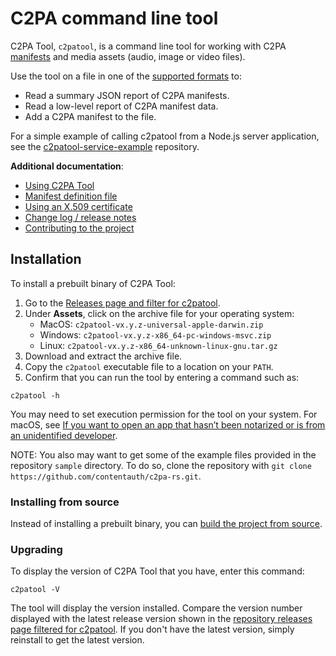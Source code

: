# C2PA command line tool

C2PA Tool, `c2patool`, is a command line tool for working with C2PA [manifests](https://c2pa.org/specifications/specifications/1.4/specs/C2PA_Specification.html#_manifests) and media assets (audio, image or video files).

Use the tool on a file in one of the [supported formats](https://github.com/contentauth/c2pa-rs/blob/main/docs/supported-formats.md) to:

- Read a summary JSON report of C2PA manifests.
- Read a low-level report of C2PA manifest data.
- Add a C2PA manifest to the file.

For a simple example of calling c2patool from a Node.js server application, see the [c2patool-service-example](https://github.com/contentauth/c2patool-service-example) repository.

<div style={{display: 'none'}}>

**Additional documentation**:

- [Using C2PA Tool](./docs/usage.md)
- [Manifest definition file](./docs/manifest.md)
- [Using an X.509 certificate](./docs/x_509.md)
- [Change log / release notes](./CHANGELOG.md)
- [Contributing to the project](./docs/project-contributions.md)

</div>

## Installation

To install a prebuilt binary of C2PA Tool:

1. Go to the [Releases page and filter for c2patool](https://github.com/contentauth/c2pa-rs/releases?q=c2patool). 
2. Under **Assets**, click on the archive file for your operating system:
   - MacOS: `c2patool-vx.y.z-universal-apple-darwin.zip`
   - Windows: `c2patool-vx.y.z-x86_64-pc-windows-msvc.zip`
   - Linux: `c2patool-vx.y.z-x86_64-unknown-linux-gnu.tar.gz`
3. Download and extract the archive file.
4. Copy the `c2patool` executable file to a location on your `PATH`.
5. Confirm that you can run the tool by entering a command such as:
```
c2patool -h
```

You may need to set execution permission for the tool on your system. 
For macOS, see [If you want to open an app that hasn’t been notarized or is from an unidentified developer](https://support.apple.com/en-us/102445#openanyway).

NOTE: You also may want to get some of the example files provided in the repository `sample` directory.   To do so, clone the repository with `git clone https://github.com/contentauth/c2pa-rs.git`.

### Installing from source

Instead of installing a prebuilt binary, you can [build the project from source](https://github.com/contentauth/c2pa-rs/blob/docs/no-c2patool-binstall/cli/docs/project-contributions.md#building-from-source).

### Upgrading

To display the version of C2PA Tool that you have, enter this command:

```
c2patool -V
```

The tool will display the version installed. Compare the version number displayed with the latest release version shown in the [repository releases page filtered for c2patool](https://github.com/contentauth/c2pa-rs/releases?q=c2patool).  If you don't have the latest version, simply reinstall to get the latest version.
